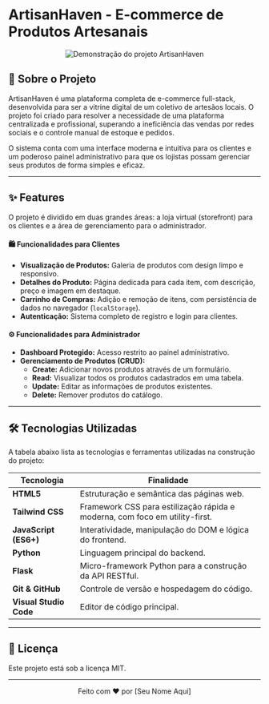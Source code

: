 # ArtisanHaven - E-commerce de Produtos Artesanais

<p align="center">
  <img src="https://via.placeholder.com/800x400.png?text=Demonstra%C3%A7%C3%A3o+do+ArtisanHaven" alt="Demonstração do projeto ArtisanHaven"/>
</p>

## 🎯 Sobre o Projeto

ArtisanHaven é uma plataforma completa de e-commerce full-stack, desenvolvida para ser a vitrine digital de um coletivo de artesãos locais. O projeto foi criado para resolver a necessidade de uma plataforma centralizada e profissional, superando a ineficiência das vendas por redes sociais e o controle manual de estoque e pedidos.

O sistema conta com uma interface moderna e intuitiva para os clientes e um poderoso painel administrativo para que os lojistas possam gerenciar seus produtos de forma simples e eficaz.

---

## ✨ Features

O projeto é dividido em duas grandes áreas: a loja virtual (storefront) para os clientes e a área de gerenciamento para o administrador.

#### 🛍️ Funcionalidades para Clientes
- **Visualização de Produtos:** Galeria de produtos com design limpo e responsivo.
- **Detalhes do Produto:** Página dedicada para cada item, com descrição, preço e imagem em destaque.
- **Carrinho de Compras:** Adição e remoção de itens, com persistência de dados no navegador (`localStorage`).
- **Autenticação:** Sistema completo de registro e login para clientes.

#### ⚙️ Funcionalidades para Administrador
- **Dashboard Protegido:** Acesso restrito ao painel administrativo.
- **Gerenciamento de Produtos (CRUD):**
  - **Create:** Adicionar novos produtos através de um formulário.
  - **Read:** Visualizar todos os produtos cadastrados em uma tabela.
  - **Update:** Editar as informações de produtos existentes.
  - **Delete:** Remover produtos do catálogo.

---

## 🛠️ Tecnologias Utilizadas

A tabela abaixo lista as tecnologias e ferramentas utilizadas na construção do projeto:

| Tecnologia | Finalidade |
|------------|------------|
| **HTML5** | Estruturação e semântica das páginas web. |
| **Tailwind CSS** | Framework CSS para estilização rápida e moderna, com foco em utility-first. |
| **JavaScript (ES6+)** | Interatividade, manipulação do DOM e lógica do frontend. |
| **Python** | Linguagem principal do backend. |
| **Flask** | Micro-framework Python para a construção da API RESTful. |
| **Git & GitHub** | Controle de versão e hospedagem do código. |
| **Visual Studio Code** | Editor de código principal. |

---

## 📝 Licença

Este projeto está sob a licença MIT.

---

<p align="center">
  Feito com ❤️ por [Seu Nome Aqui]
</p>